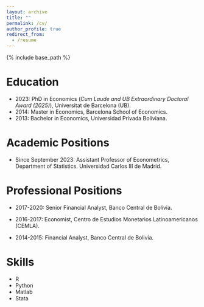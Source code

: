 ```yaml
---
layout: archive
title: ""
permalink: /cv/
author_profile: true
redirect_from:
  - /resume
---
```


{% include base_path %}

Education
======

* 2023: PhD in Economics (*Cum Laude and UB Extraordinary Doctoral Award (2025)*), Universitat de Barcelona (UB).
* 2014: Master in Economics, Barcelona School of Economics.
* 2013: Bachelor in Economics, Universidad Privada Boliviana.


Academic Positions
======
* Since September 2023: Assistant Professor of Econometrics, Department of Statistics. Universidad Carlos III de Madrid.

Professional Positions
======
* 2017-2020: Senior Financial Analyst, Banco Central de Bolivia.

* 2016-2017: Economist, Centro de Estudios Monetarios Latinoamericanos (CEMLA).

* 2014-2015: Financial Analyst, Banco Central de Bolivia.

  
Skills
======
* R
* Python
* Matlab
* Stata
